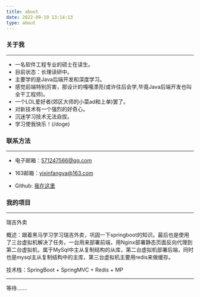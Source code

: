 ```yaml
---
title: about
date: 2022-09-19 13:14:13
type: about
---
```




### 关于我

***

+ 一名软件工程专业的硕士在读生。
+ 目前状态：长理读研中。
+ 主要学的是Java后端开发和深度学习。
+ 感觉前端特别厉害，那设计的嘎嘎漂亮(或许往后会学,毕竟Java后端开发也叫全干工程师)。
+ 一个LOL爱好者(郊区大师的小菜ad和上单)罢了。
+ 对新技术有一个强烈的好奇心。
+ 沉迷学习技术无法自拔。
+ 学习使我快乐！(/doge)



### 联系方法

***

+ 电子邮箱：571247566@qq.com

+ 163邮箱：yixinfangya@163.com

+ Github: <a href="https://github.com/yixin0724">我在这里</a>


### 我的项目

------

瑞吉外卖

概述：跟着黑马学习学习瑞吉外卖，巩固一下springboot的知识。最后也是使用了三台虚拟机解决了任务，一台用来部署前端，用Nginx部署静态页面反向代理到第二台虚拟机，属于MySql中主从复制结构的从库，第二台虚拟机部署后端，同时也是mysql主从复制结构中的主库，第三台虚拟机主要用redis来做缓存。

技术栈：SpringBoot + SpringMVC + Redis + MP

------



等待.......
